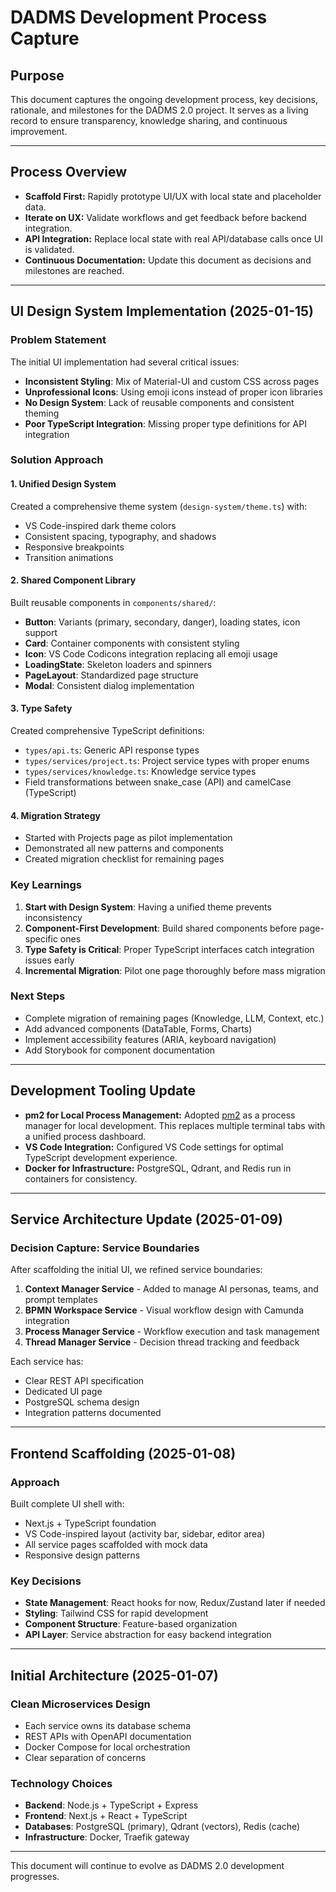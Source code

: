 # DADMS Development Process Capture

## Purpose
This document captures the ongoing development process, key decisions, rationale, and milestones for the DADMS 2.0 project. It serves as a living record to ensure transparency, knowledge sharing, and continuous improvement.

---

## Process Overview
- **Scaffold First:** Rapidly prototype UI/UX with local state and placeholder data.
- **Iterate on UX:** Validate workflows and get feedback before backend integration.
- **API Integration:** Replace local state with real API/database calls once UI is validated.
- **Continuous Documentation:** Update this document as decisions and milestones are reached.

---

## UI Design System Implementation (2025-01-15)

### Problem Statement
The initial UI implementation had several critical issues:
- **Inconsistent Styling**: Mix of Material-UI and custom CSS across pages
- **Unprofessional Icons**: Using emoji icons instead of proper icon libraries
- **No Design System**: Lack of reusable components and consistent theming
- **Poor TypeScript Integration**: Missing proper type definitions for API integration

### Solution Approach

#### 1. **Unified Design System**
Created a comprehensive theme system (`design-system/theme.ts`) with:
- VS Code-inspired dark theme colors
- Consistent spacing, typography, and shadows
- Responsive breakpoints
- Transition animations

#### 2. **Shared Component Library**
Built reusable components in `components/shared/`:
- **Button**: Variants (primary, secondary, danger), loading states, icon support
- **Card**: Container components with consistent styling
- **Icon**: VS Code Codicons integration replacing all emoji usage
- **LoadingState**: Skeleton loaders and spinners
- **PageLayout**: Standardized page structure
- **Modal**: Consistent dialog implementation

#### 3. **Type Safety**
Created comprehensive TypeScript definitions:
- `types/api.ts`: Generic API response types
- `types/services/project.ts`: Project service types with proper enums
- `types/services/knowledge.ts`: Knowledge service types
- Field transformations between snake_case (API) and camelCase (TypeScript)

#### 4. **Migration Strategy**
- Started with Projects page as pilot implementation
- Demonstrated all new patterns and components
- Created migration checklist for remaining pages

### Key Learnings
1. **Start with Design System**: Having a unified theme prevents inconsistency
2. **Component-First Development**: Build shared components before page-specific ones
3. **Type Safety is Critical**: Proper TypeScript interfaces catch integration issues early
4. **Incremental Migration**: Pilot one page thoroughly before mass migration

### Next Steps
- Complete migration of remaining pages (Knowledge, LLM, Context, etc.)
- Add advanced components (DataTable, Forms, Charts)
- Implement accessibility features (ARIA, keyboard navigation)
- Add Storybook for component documentation

---

## Development Tooling Update

- **pm2 for Local Process Management:** Adopted [pm2](https://pm2.keymetrics.io/) as a process manager for local development. This replaces multiple terminal tabs with a unified process dashboard.
- **VS Code Integration:** Configured VS Code settings for optimal TypeScript development experience.
- **Docker for Infrastructure:** PostgreSQL, Qdrant, and Redis run in containers for consistency.

---

## Service Architecture Update (2025-01-09)

### Decision Capture: Service Boundaries

After scaffolding the initial UI, we refined service boundaries:

1. **Context Manager Service** - Added to manage AI personas, teams, and prompt templates
2. **BPMN Workspace Service** - Visual workflow design with Camunda integration  
3. **Process Manager Service** - Workflow execution and task management
4. **Thread Manager Service** - Decision thread tracking and feedback

Each service has:
- Clear REST API specification
- Dedicated UI page
- PostgreSQL schema design
- Integration patterns documented

---

## Frontend Scaffolding (2025-01-08)

### Approach
Built complete UI shell with:
- Next.js + TypeScript foundation
- VS Code-inspired layout (activity bar, sidebar, editor area)
- All service pages scaffolded with mock data
- Responsive design patterns

### Key Decisions
- **State Management**: React hooks for now, Redux/Zustand later if needed
- **Styling**: Tailwind CSS for rapid development
- **Component Structure**: Feature-based organization
- **API Layer**: Service abstraction for easy backend integration

---

## Initial Architecture (2025-01-07)

### Clean Microservices Design
- Each service owns its database schema
- REST APIs with OpenAPI documentation  
- Docker Compose for local orchestration
- Clear separation of concerns

### Technology Choices
- **Backend**: Node.js + TypeScript + Express
- **Frontend**: Next.js + React + TypeScript
- **Databases**: PostgreSQL (primary), Qdrant (vectors), Redis (cache)
- **Infrastructure**: Docker, Traefik gateway

---

This document will continue to evolve as DADMS 2.0 development progresses. 
